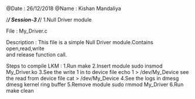 
@Date : 26/12/2018
@Name : Kishan Mandaliya

/*********************************************************************************************/
					Session-3
/*********************************************************************************************/
1.Null Driver module

File : My_Driver.c

Description :
               This file is a simple Null Driver module.Contains open,read,write      
               and release function call. 
		

Steps to compile LKM :
1.Run                           make
2.Insert module                 sudo insmod My_Driver.ko
3.See the write 1 in 
to device file        	        echo 1 > /dev/My_Device
  see the read from device file cat > /dev/My_Device
4.See the logs in dmesg         dmesg 
  kernel ring buffer
5.Remove module                 sudo rmmod My_Driver
6.Run                           make clean




